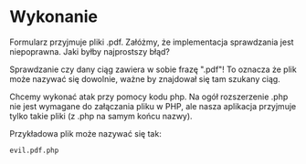 # Wykonanie

Formularz przyjmuje pliki .pdf. Załóżmy, że implementacja sprawdzania jest niepoprawna. Jaki byłby najprostszy błąd?

Sprawdzanie czy dany ciąg zawiera w sobie frazę ".pdf"! To oznacza że plik może nazywać się dowolnie, ważne by znajdował się tam szukany ciąg.

Chcemy wykonać atak przy pomocy kodu php. Na ogół rozszerzenie .php nie jest wymagane do załączania pliku w PHP, ale nasza aplikacja przyjmuje tylko takie pliki (z .php na samym końcu nazwy).

Przykładowa plik może nazywać się tak:

```
evil.pdf.php
```

